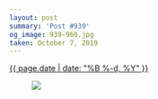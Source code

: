 ```yaml
---
layout: post
summary: 'Post #939'
og_image: 939-960.jpg
taken: October 7, 2019
---
```


<div class="post">
 <time>
  <a href="/939">
   {{ page.date | date: "%B %-d, %Y" }}
  </a>
 </time>
 <a href="/939">
  <figure data-taken="10/7/2019">
   <img sizes="(min-width: 700px) 50vw, calc(100vw - 2rem)" src="{{ site.assets_url }}/939-480.jpg" srcset="{{ site.assets_url }}/939-240.jpg 240w, {{ site.assets_url }}/939-480.jpg 480w, {{ site.assets_url }}/939-720.jpg 720w, {{ site.assets_url }}/939-960.jpg 960w"/>
  </figure>
 </a>
</div>
